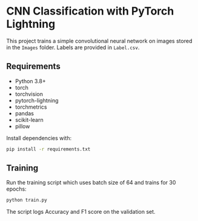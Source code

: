 # CNN Classification with PyTorch Lightning

This project trains a simple convolutional neural network on images stored in the `Images` folder. Labels are provided in `Label.csv`.

## Requirements

- Python 3.8+
- torch
- torchvision
- pytorch-lightning
- torchmetrics
- pandas
- scikit-learn
- pillow

Install dependencies with:

```bash
pip install -r requirements.txt
```

## Training

Run the training script which uses batch size of 64 and trains for 30 epochs:

```bash
python train.py
```

The script logs Accuracy and F1 score on the validation set.

